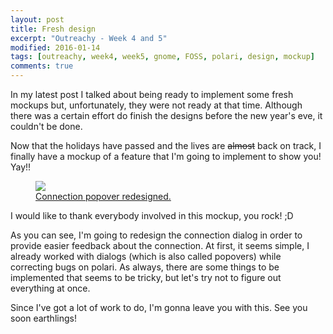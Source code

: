 ```yaml
---
layout: post
title: Fresh design
excerpt: "Outreachy - Week 4 and 5"
modified: 2016-01-14
tags: [outreachy, week4, week5, gnome, FOSS, polari, design, mockup]
comments: true
---
```


<p>In my latest post I talked about being ready to implement some fresh mockups but, unfortunately, they were not ready at that time. Although there was a certain effort do finish the designs before the new year's eve, it couldn't be done.</p>
<p>Now that the holidays have passed and the lives are <s>almost</s> back on track, I finally have a mockup of a feature that I'm going to implement to show you! Yay!!</p>

<figure>
	<a href="http://i.imgur.com/AXKnK0V.png"><img src="http://i.imgur.com/AXKnK0V.png"></a>
	<figcaption><a href="http://i.imgur.com/AXKnK0V.png" title="Cool, right?">Connection popover redesigned.</a></figcaption>
</figure>

<p>I would like to thank everybody involved in this mockup, you rock! ;D</p>
<p>As you can see, I'm going to redesign the connection dialog in order to provide easier feedback about the connection. At first, it seems simple, I already worked with dialogs (which is also called popovers) while correcting bugs on polari. As always, there are some things to be implemented that seems to be tricky, but let's try not to figure out everything at once.</p>
<p>Since I've got a lot of work to do, I'm gonna leave you with this. See you soon earthlings!</p> 
